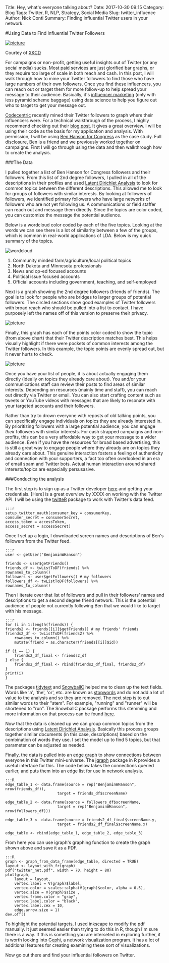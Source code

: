 Title: Hey, what's everyone talking about?
Date: 2017-10-30 09:15
Category: Blog
Tags: Twitter, R, NLP, Strategy, Social Media
Slug: twitter_influence
Author: Nick Conti
Summary: Finding influential Twitter users in your network.

#Using Data to Find Influential Twitter Followers
  

  
[![picture]({filename}/images/mobile_marketing.png)](https://xkcd.com/1327/)

Courtey of [XKCD](https://xkcd.com/)


For campaigns or non-profit, getting useful insights out of Twitter (or any social media) sucks. Most paid services are just glorified bar graphs, or they require too large of scale in both reach and cash. In this post, I will walk through how to mine your Twitter followers to find those who have large numbers of their own followers. Once you find these influencers, you can reach out or target them for more follow-up to help spread your message to their audience. Basically, it's [influencer marketing](https://en.wikipedia.org/wiki/Influencer_marketing) (only with less pyramid scheme baggage) using data science to help you figure out who to target to get your message out.

[Codecentric](www.codecentric.com) recently mined their Twitter followers to graph where their influencers were. For a technical walkthrough of the process, I highly recommend checking out their [blog post](https://blog.codecentric.de/en/2017/07/combining-social-network-analysis-topic-modeling-characterize-codecentrics-twitter-friends-followers/). It gives a great overview. I will be using their code as the basis for my application and analysis. With permission, I will be using [Ben Hanson for Congress](https://hansonfornd.com/) as the case study. Full disclosure, Ben is a friend and we previously worked together on campaigns. First I will go through using the data and then walkthrough how to create the analysis.

###The Data

I pulled together a list of Ben Hanson for Congress followers and their followers. From this list of 2nd degree followers, I pulled in all of the descriptions in their profiles and used [Latent Dirichlet Analysis](https://www.quora.com/What-is-a-good-explanation-of-Latent-Dirichlet-Allocation) to look for common topics between the different descriptions. This allowed me to look for groups of followers with similar interests. By looking at followers of followers, we identified primary followers who have large networks of followers who are not yet following us. A communications or field staffer can reach out and message them directly. Since the topics are color coded, you can customize the message the potential audience.

Below is a wordcloud color coded by each of the five topics. Looking at the words we can see there is a lot of similarity between a few of the groups, which is common in real-world applications of LDA. Below is my quick summary of the topics.

![wordcloud]({filename}/images/WordcloudTopics.png)



1. Community minded farm/agriculture/local political topics
2. North Dakota and Minnesota professionals
3. News and op-ed focused accounts
4. Political issue focused accounts
5. Official accounts including government, teaching, and self-employed


Next is a graph showing the 2nd degree followers (friends of friends). The goal is to look for people who are bridges to larger groups of potential followers. The circled sections show good examples of Twitter followers with broad reach who should be pulled into a list to contact. I have purposely left the names off of this version to preserve their privacy.

![picture]({filename}/images/twitter_net_annotated.png)

Finally, this graph has each of the points color coded to show the topic (from above chart) that their Twitter description matches best. This helps visually highlight if there were pockets of common interests among the Twitter followers. In this example, the topic points are evenly spread out, but it never hurts to check. 

![picture]({filename}/images/twitter_net_topics2.png)

Once you have your list of people, it is about actually engaging them directly (ideally on topics they already care about). You and/or your communications staff can review their posts to find areas of similar interests. Depending on resources (mainly time and staff), you can reach out directly via Twitter or email. You can also start crafting content such as tweets or YouTube videos with messages that are likely to resonate with your targeted accounts and their followers.


Rather than try to drown everyone with reposts  of old talking points, you can specifically engage individuals on topics they are already interested in. By prioritizing followers with a large potential audience, you can  engage *their* followers with similar interests. For cash strapped campaigns and non-profits, this can be a very affordable way to get your message to a wider audience. Even if you have the resources for broad based advertising, this is still a great way to engage people where they already are on topics they already care about. This genuine interaction fosters a feeling of authenticity and connection with your supporters, a fact too often overlooked in an era of email spam and Twitter bots. Actual human interaction around shared interests/topics are especially persusasive.   


###Conducting the analysis

The first step is to sign up as a Twitter developer [here](https://developer.twitter.com/) and getting your credentials. [Here] is a great overview by XXXX on working with the Twitter API. I will be using the [twitteR](https://cran.r-project.org/web/packages/twitteR/twitteR.pdf) package to work with Twitter's data feed.

	:::r
	setup_twitter_oauth(consumer_key = consumerKey, 
	consumer_secret = consumerSecret, 
	access_token = accessToken, 
	access_secret = accessSecret)

Once I set up a login, I downloaded screen names and descriptions of Ben's followers from the Twitter feed. 

	:::r
	user <- getUser("BenjaminWHanson")

	friends <- user$getFriends() 
	friends_df <- twListToDF(friends) %>%
	rownames_to_column()
	followers <- user$getFollowers() # my followers
	followers_df <- twListToDF(followers) %>%
	rownames_to_column()

Then I iterate over that list of followers and pull in their followers' names and descriptions to get a second degree friend network. This is the potential audience of people not currently following Ben that we would like to target with his message.

	:::r
	for (i in 1:length(friends)) {
	friends2 <- friends[[i]]$getFriends() # my friends' friends
	friends2_df <- twListToDF(friends2) %>%
  		rownames_to_column() %>%
  		mutate(friend = as.character(friends[[i]]$id))

	if (i == 1) {
  		friends2_df_final <- friends2_df
	} else {
  		friends2_df_final <- rbind(friends2_df_final, friends2_df)
	}
	print(i)
	}

The packages [tidytext](http://tidytextmining.com/) and [SnowballC](https://cran.r-project.org/web/packages/SnowballC/index.html) helped me to clean up the text fields. Words like 'a', 'the', 'or', etc. are known as [stopwords]() and do not add a lot of value to the analysis and so they are removed. The next step is to cut similar words to their "stem". For example, "running" and "runner" will be shortened to "run". The SnowballC package performs this stemming and more information on that process can be found [here](http://snowball.tartarus.org/).

Now that the data is cleaned up we can group common topics from the descriptions using [Latent Dirichlet Analysis](http://blog.echen.me/2011/08/22/introduction-to-latent-dirichlet-allocation/). Basically this process groups together similar documents (in this case, descriptions) based on the combination of words they use. I set the model up to find 5 topics, but that parameter can be adjusted as needed.

Finally, the data is pulled into an [edge graph](https://www.quora.com/What-are-edges-in-graph-theory) to show connections between everyone in this Twitter mini-universe. The [igraph](http://igraph.org/r/) package in R provides a useful interface for this. The code below takes the connections queried earlier, and puts them into an edge list for use in network analysis.

	:::R
	edge_table_1 <- data.frame(source = rep("BenjaminWHanson", nrow(friends_df)),
                           target = friends_df$screenName)

	edge_table_2 <- data.frame(source = followers_df$screenName,
                           target = rep("BenjaminWHanson", nrow(followers_df)))

	edge_table_3 <- data.frame(source = friends2_df_final$screenName.y,
                           target = friends2_df_final$screenName.x)

	edge_table <- rbind(edge_table_1, edge_table_2, edge_table_3)

From here you can use igraph's graphing function to create the graph shown above and save it as a PDF.

	:::R
	graph <- graph_from_data_frame(edge_table, directed = TRUE)
	layout <- layout_with_fr(graph)
	pdf("twitter_net.pdf", width = 70, height = 80)
	plot(graph,
     	layout = layout,
     	vertex.label = V(graph)$label,
     	vertex.color = scales::alpha(V(graph)$color, alpha = 0.5), 
     	vertex.size = V(graph)$size , 
     	vertex.frame.color = "gray", 
     	vertex.label.color = "black", 
     	vertex.label.cex = 10,
     	edge.arrow.size = 1)
	dev.off()

To highlight the potential targets, I used inkscape to modify the pdf manually. It just seemed easier than trying to do this in R, though I'm sure there is a way. If this is something you are interseted in exploring further, it is worth looking into [Gephi](https://gephi.org/), a network visualization program. It has a lot of additional features for creating examining these sort of visualizations. 

Now go out there and find your influential followers on Twitter.
